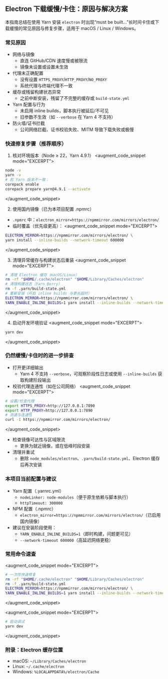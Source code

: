 ## Electron 下载缓慢/卡住：原因与解决方案

本指南总结在使用 Yarn 安装 `electron` 时出现“must be built…”长时间卡住或下载缓慢的常见原因与修复步骤，适用于 macOS / Linux / Windows。

### 常见原因
- 网络与镜像
  - 直连 GitHub/CDN 速度慢或被限流
  - 镜像未设置或设置未生效
- 代理未正确配置
  - 没有设置 `HTTPS_PROXY`/`HTTP_PROXY`/`NO_PROXY`
  - 系统代理与终端代理不一致
- 缓存或残留构建状态异常
  - 之前中断安装，残留了不完整的缓存或 `build-state.yml`
- Yarn 配置与行为
  - 未启用 inline builds，脚本执行被延后/不可见
  - 旧参数不生效（如 `--verbose` 在 Yarn 4 不支持）
- 防火墙/证书拦截
  - 公司网络拦截、证书校验失败、MITM 导致下载失败或极慢

### 快速修复步骤（推荐顺序）
1) 核对环境版本（Node ≥ 22，Yarn 4.9.1）
<augment_code_snippet mode="EXCERPT">
````bash
node -v
yarn -v
# 若 Yarn 版本不一致：
corepack enable
corepack prepare yarn@4.9.1 --activate
````
</augment_code_snippet>

2) 使用国内镜像（已为本项目配置 .npmrc）
- `.npmrc` 中：`electron_mirror=https://npmmirror.com/mirrors/electron/`
- 临时覆盖（优先级更高）：
<augment_code_snippet mode="EXCERPT">
````bash
ELECTRON_MIRROR=https://npmmirror.com/mirrors/electron/ \
yarn install --inline-builds --network-timeout 600000
````
</augment_code_snippet>

3) 清理异常缓存与构建状态后重装
<augment_code_snippet mode="EXCERPT">
````bash
# 清理 Electron 缓存（macOS/Linux）
rm -rf "$HOME/.cache/electron" "$HOME/Library/Caches/electron"
# 清理构建状态（Yarn Berry）
rm -f .yarn/build-state.yml
# 重新安装（开启 inline builds 与更长超时）
ELECTRON_MIRROR=https://npmmirror.com/mirrors/electron/ \
YARN_ENABLE_INLINE_BUILDS=1 yarn install --inline-builds --network-timeout 600000
````
</augment_code_snippet>

4) 启动开发环境验证
<augment_code_snippet mode="EXCERPT">
````bash
yarn dev
````
</augment_code_snippet>

### 仍然缓慢/卡住时的进一步排查
- 打开更详细输出
  - Yarn 4 不支持 `--verbose`，可观察阶段性日志或使用 `--inline-builds` 获取构建阶段输出
- 校验代理连通性（如在公司网络）
<augment_code_snippet mode="EXCERPT">
````bash
# 设置/检查代理
export HTTPS_PROXY=http://127.0.0.1:7890
export HTTP_PROXY=http://127.0.0.1:7890
# 测速与连通性
curl -I https://npmmirror.com/mirrors/electron/
````
</augment_code_snippet>

- 检查镜像可达性与区域限流
  - 更换为就近镜像，或在低峰时段安装
- 清理并重试
  - 删除 `node_modules/electron`、`.yarn/build-state.yml`、Electron 缓存后再次安装

### 本项目当前配置与建议
- Yarn 配置（.yarnrc.yml）
  - `nodeLinker: node-modules`（便于原生依赖与脚本执行）
  - `httpTimeout: 300000`
- NPM 配置（.npmrc）
  - `electron_mirror=https://npmmirror.com/mirrors/electron/`（已启用国内镜像）
- 建议在安装阶段使用：
  - `YARN_ENABLE_INLINE_BUILDS=1`（即时构建，问题更可见）
  - `--network-timeout 600000`（高延迟网络更稳）

### 常用命令速查
<augment_code_snippet mode="EXCERPT">
````bash
# 一次性快速修复
rm -rf "$HOME/.cache/electron" "$HOME/Library/Caches/electron"
rm -f .yarn/build-state.yml
ELECTRON_MIRROR=https://npmmirror.com/mirrors/electron/ \
YARN_ENABLE_INLINE_BUILDS=1 yarn install --inline-builds --network-timeout 600000
````
</augment_code_snippet>

<augment_code_snippet mode="EXCERPT">
````bash
# 启动调试
yarn dev
````
</augment_code_snippet>

### 附录：Electron 缓存位置
- macOS: `~/Library/Caches/electron`
- Linux: `~/.cache/electron`
- Windows: `%LOCALAPPDATA%/electron/Cache`


